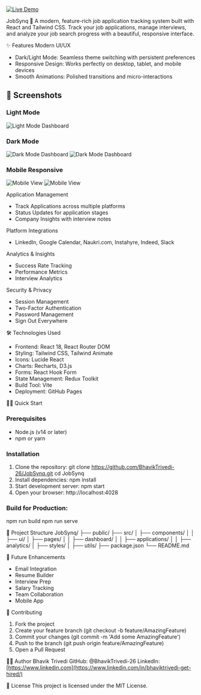 [![Live Demo](https://img.shields.io/badge/Live-Demo-blue?style=for-the-badge&logo=github)](https://bhaviktrivedi-26.github.io/JobSynq/)

JobSynq 🎯
A modern, feature-rich job application tracking system built with React and Tailwind CSS. Track your job applications, manage interviews, and analyze your job search progress with a beautiful, responsive interface.

✨ Features
Modern UI/UX
- Dark/Light Mode: Seamless theme switching with persistent preferences
- Responsive Design: Works perfectly on desktop, tablet, and mobile devices
- Smooth Animations: Polished transitions and micro-interactions

## 📱 Screenshots

### Light Mode
![Light Mode Dashboard](https://drive.google.com/file/d/1O7cH_bgg_WXPrACuzq-_GLWz6HNbl1rQ/view?usp=sharing)

### Dark Mode
![Dark Mode Dashboard](https://drive.google.com/file/d/1PW5ZmCr_iNjoln-ptaur3gwQkXh6F7Oy/view?usp=sharing)
![Dark Mode Dashboard](https://drive.google.com/file/d/1CfN9_fxNJ050W-XpbriCQudjv29xBSec/view?usp=drive_link)

### Mobile Responsive
![Mobile View](https://drive.google.com/file/d/1UpV7iaFGr8cJNpqGtbmEJeJKwdg1X8W7/view?usp=sharing)
![Mobile View](https://drive.google.com/file/d/1f3zgADOjvWHcYxlD3CvmR7KF3IJ1z8hB/view?usp=sharing)
  
Application Management
- Track Applications across multiple platforms
- Status Updates for application stages
- Company Insights with interview notes
  
Platform Integrations
- LinkedIn, Google Calendar, Naukri.com, Instahyre, Indeed, Slack
  
Analytics & Insights
- Success Rate Tracking
- Performance Metrics
- Interview Analytics
  
Security & Privacy
- Session Management
- Two-Factor Authentication
- Password Management
- Sign Out Everywhere
  
🛠️ Technologies Used
- Frontend: React 18, React Router DOM
- Styling: Tailwind CSS, Tailwind Animate
- Icons: Lucide React
- Charts: Recharts, D3.js
- Forms: React Hook Form
- State Management: Redux Toolkit
- Build Tool: Vite
- Deployment: GitHub Pages

  
🏃‍♂️ Quick Start

### Prerequisites
- Node.js (v14 or later)
- npm or yarn
  
### Installation
1. Clone the repository:
   git clone https://github.com/BhavikTrivedi-26/JobSynq.git
   cd JobSynq
2. Install dependencies:
   npm install
3. Start development server:
   npm start
4. Open your browser:
   http://localhost:4028
### Build for Production:
   npm run build
   npm run serve

   
📁 Project Structure
JobSynq/
├── public/
├── src/
│   ├── components/
│   │   ├── ui/
│   ├── pages/
│   │   ├── dashboard/
│   │   ├── applications/
│   │   ├── analytics/
│   ├── styles/
│   ├── utils/
├── package.json
└── README.md


🔮 Future Enhancements
- Email Integration
- Resume Builder
- Interview Prep
- Salary Tracking
- Team Collaboration
- Mobile App
  
🤝 Contributing
1. Fork the project
2. Create your feature branch (git checkout -b feature/AmazingFeature)
3. Commit your changes (git commit -m 'Add some AmazingFeature')
4. Push to the branch (git push origin feature/AmazingFeature)
5. Open a Pull Request


👨‍💻 Author
Bhavik Trivedi
GitHub: @BhavikTrivedi-26
LinkedIn: [https://www.linkedin.com](https://www.linkedin.com/in/bhaviktrivedi-get-hired/)

📄 License
This project is licensed under the MIT License.

